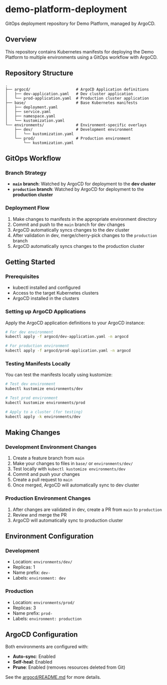 # demo-platform-deployment

GitOps deployment repository for Demo Platform, managed by ArgoCD.

## Overview

This repository contains Kubernetes manifests for deploying the Demo Platform to multiple environments using a GitOps workflow with ArgoCD.

## Repository Structure

```
.
├── argocd/                    # ArgoCD Application definitions
│   ├── dev-application.yaml   # Dev cluster application
│   └── prod-application.yaml  # Production cluster application
├── base/                      # Base Kubernetes manifests
│   ├── deployment.yaml
│   ├── service.yaml
│   ├── namespace.yaml
│   └── kustomization.yaml
└── environments/              # Environment-specific overlays
    ├── dev/                   # Development environment
    │   └── kustomization.yaml
    └── prod/                  # Production environment
        └── kustomization.yaml
```

## GitOps Workflow

### Branch Strategy

- **`main` branch**: Watched by ArgoCD for deployment to the **dev cluster**
- **`production` branch**: Watched by ArgoCD for deployment to the **production cluster**

### Deployment Flow

1. Make changes to manifests in the appropriate environment directory
2. Commit and push to the `main` branch for dev changes
3. ArgoCD automatically syncs changes to the dev cluster
4. After validation in dev, merge/cherry-pick changes to the `production` branch
5. ArgoCD automatically syncs changes to the production cluster

## Getting Started

### Prerequisites

- kubectl installed and configured
- Access to the target Kubernetes clusters
- ArgoCD installed in the clusters

### Setting up ArgoCD Applications

Apply the ArgoCD application definitions to your ArgoCD instance:

```bash
# For dev environment
kubectl apply -f argocd/dev-application.yaml -n argocd

# For production environment
kubectl apply -f argocd/prod-application.yaml -n argocd
```

### Testing Manifests Locally

You can test the manifests locally using kustomize:

```bash
# Test dev environment
kubectl kustomize environments/dev

# Test prod environment
kubectl kustomize environments/prod

# Apply to a cluster (for testing)
kubectl apply -k environments/dev
```

## Making Changes

### Development Environment Changes

1. Create a feature branch from `main`
2. Make your changes to files in `base/` or `environments/dev/`
3. Test locally with `kubectl kustomize environments/dev`
4. Commit and push your changes
5. Create a pull request to `main`
6. Once merged, ArgoCD will automatically sync to dev cluster

### Production Environment Changes

1. After changes are validated in dev, create a PR from `main` to `production`
2. Review and merge the PR
3. ArgoCD will automatically sync to production cluster

## Environment Configuration

### Development
- Location: `environments/dev/`
- Replicas: 1
- Name prefix: `dev-`
- Labels: `environment: dev`

### Production
- Location: `environments/prod/`
- Replicas: 3
- Name prefix: `prod-`
- Labels: `environment: production`

## ArgoCD Configuration

Both environments are configured with:
- **Auto-sync**: Enabled
- **Self-heal**: Enabled
- **Prune**: Enabled (removes resources deleted from Git)

See the [argocd/README.md](argocd/README.md) for more details.
